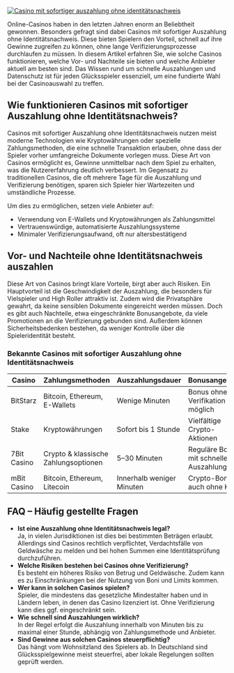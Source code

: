 [![Casino mit sofortiger auszahlung ohne identitätsnachweis](https://123-caf.pages.dev/gitsignup.png)](https://vrmoo.ru/Bt82HjjY)

<p>Online-Casinos haben in den letzten Jahren enorm an Beliebtheit gewonnen. Besonders gefragt sind dabei Casinos mit sofortiger Auszahlung ohne Identitätsnachweis. Diese bieten Spielern den Vorteil, schnell auf ihre Gewinne zugreifen zu können, ohne lange Verifizierungsprozesse durchlaufen zu müssen. In diesem Artikel erfahren Sie, wie solche Casinos funktionieren, welche Vor- und Nachteile sie bieten und welche Anbieter aktuell am besten sind. Das Wissen rund um schnelle Auszahlungen und Datenschutz ist für jeden Glücksspieler essenziell, um eine fundierte Wahl bei der Casinoauswahl zu treffen.</p>  <h2>Wie funktionieren Casinos mit sofortiger Auszahlung ohne Identitätsnachweis?</h2> <p>Casinos mit sofortiger Auszahlung ohne Identitätsnachweis nutzen meist moderne Technologien wie Kryptowährungen oder spezielle Zahlungsmethoden, die eine schnelle Transaktion erlauben, ohne dass der Spieler vorher umfangreiche Dokumente vorlegen muss. Diese Art von Casinos ermöglicht es, Gewinne unmittelbar nach dem Spiel zu erhalten, was die Nutzererfahrung deutlich verbessert. Im Gegensatz zu traditionellen Casinos, die oft mehrere Tage für die Auszahlung und Verifizierung benötigen, sparen sich Spieler hier Wartezeiten und umständliche Prozesse.</p> <p>Um dies zu ermöglichen, setzen viele Anbieter auf:</p> <ul>   <li>Verwendung von E-Wallets und Kryptowährungen als Zahlungsmittel</li>   <li>Vertrauenswürdige, automatisierte Auszahlungssysteme</li>   <li>Minimaler Verifizierungsaufwand, oft nur altersbestätigend</li> </ul>  <h2>Vor- und Nachteile ohne Identitätsnachweis auszahlen</h2> <p>Diese Art von Casinos bringt klare Vorteile, birgt aber auch Risiken. Ein Hauptvorteil ist die Geschwindigkeit der Auszahlung, die besonders für Vielspieler und High Roller attraktiv ist. Zudem wird die Privatsphäre gewahrt, da keine sensiblen Dokumente eingereicht werden müssen. Doch es gibt auch Nachteile, etwa eingeschränkte Bonusangebote, da viele Promotionen an die Verifizierung gebunden sind. Außerdem können Sicherheitsbedenken bestehen, da weniger Kontrolle über die Spieleridentität besteht.</p>  <h3>Bekannte Casinos mit sofortiger Auszahlung ohne Identitätsnachweis</h3> <table>   <thead>     <tr>       <th>Casino</th>       <th>Zahlungsmethoden</th>       <th>Auszahlungsdauer</th>       <th>Bonusangebote</th>     </tr>   </thead>   <tbody>     <tr>       <td>BitStarz</td>       <td>Bitcoin, Ethereum, E-Wallets</td>       <td>Wenige Minuten</td>       <td>Bonus ohne Verifikation möglich</td>     </tr>     <tr>       <td>Stake</td>       <td>Kryptowährungen</td>       <td>Sofort bis 1 Stunde</td>       <td>Vielfältige Crypto-Aktionen</td>     </tr>     <tr>       <td>7Bit Casino</td>       <td>Crypto &amp; klassische Zahlungsoptionen</td>       <td>5–30 Minuten</td>       <td>Reguläre Boni mit schnellen Auszahlungen</td>     </tr>     <tr>       <td>mBit Casino</td>       <td>Bitcoin, Ethereum, Litecoin</td>       <td>Innerhalb weniger Minuten</td>       <td>Crypto-Boni auch ohne KYC</td>     </tr>   </tbody> </table>  <h2>FAQ – Häufig gestellte Fragen</h2> <ul>   <li><strong>Ist eine Auszahlung ohne Identitätsnachweis legal?</strong><br>Ja, in vielen Jurisdiktionen ist dies bei bestimmten Beträgen erlaubt. Allerdings sind Casinos rechtlich verpflichtet, Verdachtsfälle von Geldwäsche zu melden und bei hohen Summen eine Identitätsprüfung durchzuführen.</li>   <li><strong>Welche Risiken bestehen bei Casinos ohne Verifizierung?</strong><br>Es besteht ein höheres Risiko von Betrug und Geldwäsche. Zudem kann es zu Einschränkungen bei der Nutzung von Boni und Limits kommen.</li>   <li><strong>Wer kann in solchen Casinos spielen?</strong><br>Spieler, die mindestens das gesetzliche Mindestalter haben und in Ländern leben, in denen das Casino lizenziert ist. Ohne Verifizierung kann dies ggf. eingeschränkt sein.</li>   <li><strong>Wie schnell sind Auszahlungen wirklich?</strong><br>In der Regel erfolgt die Auszahlung innerhalb von Minuten bis zu maximal einer Stunde, abhängig von Zahlungsmethode und Anbieter.</li>   <li><strong>Sind Gewinne aus solchen Casinos steuerpflichtig?</strong><br>Das hängt vom Wohnsitzland des Spielers ab. In Deutschland sind Glücksspielgewinne meist steuerfrei, aber lokale Regelungen sollten geprüft werden.</li> </ul>